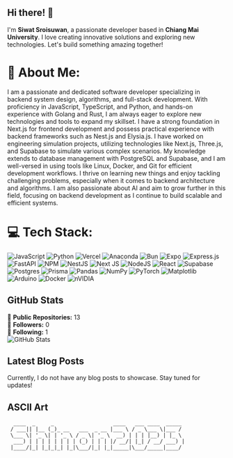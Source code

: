 ## Hi there! 👋

I'm **Siwat Sroisuwan**, a passionate developer based in **Chiang Mai University**. I love creating innovative solutions and exploring new technologies. Let's build something amazing together!

# 💫 About Me:

I am a passionate and dedicated software developer specializing in backend system design, algorithms, and full-stack development. With proficiency in JavaScript, TypeScript, and Python, and hands-on experience with Golang and Rust, I am always eager to explore new technologies and tools to expand my skillset. I have a strong foundation in Next.js for frontend development and possess practical experience with backend frameworks such as Nest.js and Elysia.js.
I have worked on engineering simulation projects, utilizing technologies like Next.js, Three.js, and Supabase to simulate various complex scenarios. My knowledge extends to database management with PostgreSQL and Supabase, and I am well-versed in using tools like Linux, Docker, and Git for efficient development workflows.
I thrive on learning new things and enjoy tackling challenging problems, especially when it comes to backend architecture and algorithms. I am also passionate about AI and aim to grow further in this field, focusing on backend development as I continue to build scalable and efficient systems.


# 💻 Tech Stack:
![JavaScript](https://img.shields.io/badge/javascript-%23323330.svg?style=flat&logo=javascript&logoColor=%23F7DF1E) ![Python](https://img.shields.io/badge/python-3670A0?style=flat&logo=python&logoColor=ffdd54) ![Vercel](https://img.shields.io/badge/vercel-%23000000.svg?style=flat&logo=vercel&logoColor=white) ![Anaconda](https://img.shields.io/badge/Anaconda-%2344A833.svg?style=flat&logo=anaconda&logoColor=white) ![Bun](https://img.shields.io/badge/Bun-%23000000.svg?style=flat&logo=bun&logoColor=white) ![Expo](https://img.shields.io/badge/expo-1C1E24?style=flat&logo=expo&logoColor=#D04A37) ![Express.js](https://img.shields.io/badge/express.js-%23404d59.svg?style=flat&logo=express&logoColor=%2361DAFB) ![FastAPI](https://img.shields.io/badge/FastAPI-005571?style=flat&logo=fastapi) ![NPM](https://img.shields.io/badge/NPM-%23CB3837.svg?style=flat&logo=npm&logoColor=white) ![NestJS](https://img.shields.io/badge/nestjs-%23E0234E.svg?style=flat&logo=nestjs&logoColor=white) ![Next JS](https://img.shields.io/badge/Next-black?style=flat&logo=next.js&logoColor=white) ![NodeJS](https://img.shields.io/badge/node.js-6DA55F?style=flat&logo=node.js&logoColor=white) ![React](https://img.shields.io/badge/react-%2320232a.svg?style=flat&logo=react&logoColor=%2361DAFB) ![Supabase](https://img.shields.io/badge/Supabase-3ECF8E?style=flat&logo=supabase&logoColor=white) ![Postgres](https://img.shields.io/badge/postgres-%23316192.svg?style=flat&logo=postgresql&logoColor=white) ![Prisma](https://img.shields.io/badge/Prisma-3982CE?style=flat&logo=Prisma&logoColor=white) ![Pandas](https://img.shields.io/badge/pandas-%23150458.svg?style=flat&logo=pandas&logoColor=white) ![NumPy](https://img.shields.io/badge/numpy-%23013243.svg?style=flat&logo=numpy&logoColor=white) ![PyTorch](https://img.shields.io/badge/PyTorch-%23EE4C2C.svg?style=flat&logo=PyTorch&logoColor=white) ![Matplotlib](https://img.shields.io/badge/Matplotlib-%23ffffff.svg?style=flat&logo=Matplotlib&logoColor=black) ![Arduino](https://img.shields.io/badge/-Arduino-00979D?style=flat&logo=Arduino&logoColor=white) ![Docker](https://img.shields.io/badge/docker-%230db7ed.svg?style=flat&logo=docker&logoColor=white) ![nVIDIA](https://img.shields.io/badge/nVIDIA-%2376B900.svg?style=flat&logo=nVIDIA&logoColor=white)


## GitHub Stats

🌟 **Public Repositories:** 13  
👥 **Followers:** 0  
🔗 **Following:** 1  
![GitHub Stats](https://github-readme-stats.vercel.app/api?username=Shinon2023&show_icons=true&theme=radical)


## Latest Blog Posts

Currently, I do not have any blog posts to showcase. Stay tuned for updates!


## ASCII Art

```
  ____  _     _                   ____   ___ ____  _____ 
 / ___|| |__ (_)_ __   ___  _ __ |___ \ / _ \___ \|___ / 
 \___ \| '_ \| | '_ \ / _ \| '_ \  __) | | | |__) | |_ \ 
  ___) | | | | | | | | (_) | | | |/ __/| |_| / __/ ___) |
 |____/|_| |_|_|_| |_|\___/|_| |_|_____|\___/_____|____/ 
                                                         
```
